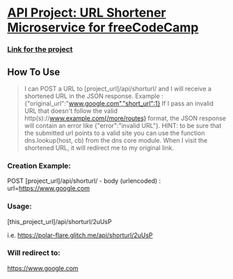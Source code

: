 # [API Project: URL Shortener Microservice for freeCodeCamp](https://www.freecodecamp.org/learn/back-end-development-and-apis/back-end-development-and-apis-projects/url-shortener-microservice)

### [Link for the project](https://fcc-url-shortener-project.herokuapp.com/)


## How To Use

> I can POST a URL to [project_url]/api/shorturl/ and I will receive a shortened URL in the JSON response. Example : {"original_url":"www.google.com","short_url":1}
> If I pass an invalid URL that doesn't follow the valid http(s)://www.example.com(/more/routes) format, the JSON response will contain an error like {"error":"invalid URL"}. HINT: to be sure that the submitted url points to a valid site you can use the function dns.lookup(host, cb) from the dns core module.
> When I visit the shortened URL, it will redirect me to my original link.

### Creation Example:

POST [project_url]/api/shorturl/ - body (urlencoded) : url=https://www.google.com

### Usage:

[this_project_url]/api/shorturl/2uUsP

i.e. https://polar-flare.glitch.me/api/shorturl/2uUsP

### Will redirect to:

https://www.google.com

